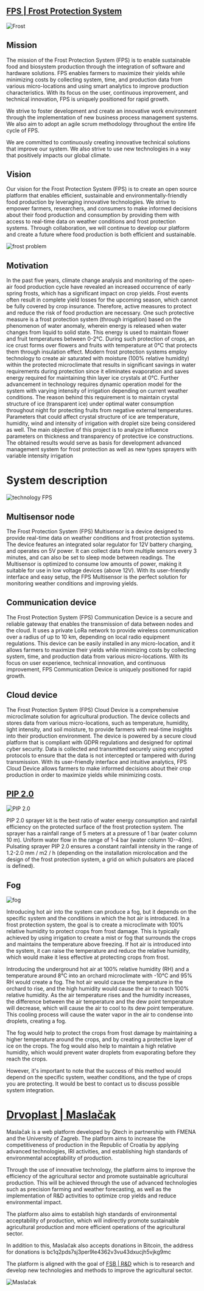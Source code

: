 ## [FPS | Frost Protection System](https://qtech.hr/en/pages/sustav)


![Frost](https://cdn.shopify.com/s/files/1/2469/7143/files/FPS_pojava_mraza.gif?v=1614335668)

## Mission

The mission of the Frost Protection System (FPS) is to enable sustainable food and biosystem production through the integration of software and hardware solutions. FPS enables farmers to maximize their yields while minimizing costs by collecting system, time, and production data from various micro-locations and using smart analytics to improve production characteristics. With its focus on the user, continuous improvement, and technical innovation, FPS is uniquely positioned for rapid growth. 

We strive to foster development and create an innovative work environment through the implementation of new business process management systems. We also aim to adopt an agile scrum methodology throughout the entire life cycle of FPS. 

We are committed to continuously creating innovative technical solutions that improve our system. We also strive to use new technologies in a way that positively impacts our global climate.

## Vision

Our vision for the Frost Protection System (FPS) is to create an open source platform that enables efficient, sustainable and environmentally-friendly food production by leveraging innovative technologies. We strive to empower farmers, researchers, and consumers to make informed decisions about their food production and consumption by providing them with access to real-time data on weather conditions and frost protection systems. Through collaboration, we will continue to develop our platform and create a future where food production is both efficient and sustainable.

![frost problem](https://cdn.shopify.com/s/files/1/2469/7143/files/3d_render_of_inflatable_mobile_greenhouse_structure_with_42_triangle_beams_layout._ETFE_transparent_triangle_foil_on_each_side_of_beam_protects_th.png?v=1659858901)

## Motivation

In the past five years, climate change analysis and monitoring of the open-air food production cycle have revealed an increased occurrence of early spring frosts, which has a significant impact on crop yields. Frost events often result in complete yield losses for the upcoming season, which cannot be fully covered by crop insurance. Therefore, active measures to protect and reduce the risk of food production are necessary. One such protective measure is a frost protection system (through irrigation) based on the phenomenon of water anomaly, wherein energy is released when water changes from liquid to solid state. This energy is used to maintain flower and fruit temperatures between 0-2°C. During such protection of crops, an ice crust forms over flowers and fruits with temperature at 0°C that protects them through insulation effect. Modern frost protection systems employ technology to create air saturated with moisture (100% relative humidity) within the protected microclimate that results in significant savings in water requirements during protection since it eliminates evaporation and saves energy required for maintaining thin layer ice crystals at 0°C. Further advancement in technology requires dynamic operation model for the system with varying intensity of irrigation depending on current weather conditions. The reason behind this requirement is to maintain crystal structure of ice (transparent ice) under optimal water consumption throughout night for protecting fruits from negative external temperatures. Parameters that could affect crystal structure of ice are temperature, humidity, wind and intensity of irrigation with droplet size being considered as well. The main objective of this project is to analyze influence parameters on thickness and transparency of protective ice constructions. The obtained results would serve as basis for development advanced management system for frost protection as well as new types sprayers with variable intensity irrigation

# System description

![technology FPS](https://cdn.shopify.com/s/files/1/2469/7143/files/FPS_GDPR.jpg?v=1614335627)

## Multisensor node

The Frost Protection System (FPS) Multisensor is a device designed to provide real-time data on weather conditions and frost protection systems. The device features an integrated solar regulator for 12V battery charging, and operates on 5V power. It can collect data from multiple sensors every 3 minutes, and can also be set to sleep mode between readings. The Multisensor is optimized to consume low amounts of power, making it suitable for use in low voltage devices (above 12V). With its user-friendly interface and easy setup, the FPS Multisensor is the perfect solution for monitoring weather conditions and improving yields.

## Communication device

The Frost Protection System (FPS) Communication Device is a secure and reliable gateway that enables the transmission of data between nodes and the cloud. It uses a private LoRa network to provide wireless communication over a radius of up to 10 km, depending on local radio equipment regulations. This device can be easily installed in any micro-location, and it allows farmers to maximize their yields while minimizing costs by collecting system, time, and production data from various micro-locations. With its focus on user experience, technical innovation, and continuous improvement, FPS Communication Device is uniquely positioned for rapid growth.

## Cloud device

The Frost Protection System (FPS) Cloud Device is a comprehensive microclimate solution for agricultural production. The device collects and stores data from various micro-locations, such as temperature, humidity, light intensity, and soil moisture, to provide farmers with real-time insights into their production environment. The device is powered by a secure cloud platform that is compliant with GDPR regulations and designed for optimal cyber security. Data is collected and transmitted securely using encrypted protocols to ensure that the data is not intercepted or tampered with during transmission. With its user-friendly interface and intuitive analytics, FPS Cloud Device allows farmers to make informed decisions about their crop production in order to maximize yields while minimizing costs.

## [PIP 2.0](https://qtech.hr/en/products/pip-pulsator-2-0)

![PIP 2.0](https://cdn.shopify.com/s/files/1/2469/7143/files/OPG_Stjepan_Car_kisenje_2d9bd0e5-cb71-4a67-843f-21487bbf0e29.gif?v=1673775988)

PIP 2.0 sprayer kit is the best ratio of water energy consumption and rainfall efficiency on the protected surface of the frost protection system. The sprayer has a rainfall range of 5 meters at a pressure of 1 bar (water column 10 m). Uniform water flow in the range of 1-4 bar (water column 10--40m). Pulsating sprayer PIP 2.0 ensures a constant rainfall intensity in the range of 1.2-2.0 mm / m2 / h (depending on the installation microlocation and the design of the frost protection system, a grid on which pulsators are placed is defined).

## Fog

![fog](https://cdn.shopify.com/s/files/1/2469/7143/files/Drvoplast_Maslacak_Fog.gif?v=1673774170)

Introducing hot air into the system can produce a fog, but it depends on the specific system and the conditions in which the hot air is introduced. In a frost protection system, the goal is to create a microclimate with 100% relative humidity to protect crops from frost damage. This is typically achieved by using irrigation to create a mist or fog that surrounds the crops and maintains the temperature above freezing. If hot air is introduced into the system, it can raise the temperature and reduce the relative humidity, which would make it less effective at protecting crops from frost. 

Introducing the underground hot air at 100% relative humidity (RH) and a temperature around 8°C into an orchard microclimate with -10°C and 95% RH would create a fog. The hot air would cause the temperature in the orchard to rise, and the high humidity would cause the air to reach 100% relative humidity. As the air temperature rises and the humidity increases, the difference between the air temperature and the dew point temperature will decrease, which will cause the air to cool to its dew point temperature. This cooling process will cause the water vapor in the air to condense into droplets, creating a fog.

The fog would help to protect the crops from frost damage by maintaining a higher temperature around the crops, and by creating a protective layer of ice on the crops. The fog would also help to maintain a high relative humidity, which would prevent water droplets from evaporating before they reach the crops.

However, it's important to note that the success of this method would depend on the specific system, weather conditions, and the type of crops you are protecting. It would be best to contact us to discuss possible system integration.

# [Drvoplast | Maslačak](https://drvoplast.com/)

Maslačak is a web platform developed by Qtech in partnership with FMENA and the University of Zagreb. The platform aims to increase the competitiveness of production in the Republic of Croatia by applying advanced technologies, IRI activities, and establishing high standards of environmental acceptability of production.

Through the use of innovative technology, the platform aims to improve the efficiency of the agricultural sector and promote sustainable agricultural production. This will be achieved through the use of advanced technologies such as precision farming and weather forecasting, as well as the implementation of R&D activities to optimize crop yields and reduce environmental impact.

The platform also aims to establish high standards of environmental acceptability of production, which will indirectly promote sustainable agricultural production and more efficient operations of the agricultural sector.

In addition to this, Maslačak also accepts donations in Bitcoin, the address for donations is bc1q2pds7sj3per9le4362v3vu43dxucjh5vjkg9mc

The platform is aligned with the goal of [FSB | R&D](https://trello.com/b/gbMGnvT7/fsb-rd) which is to research and develop new technologies and methods to improve the agricultural sector.

![Maslačak](https://g.co/kgs/RtyRTaS)

